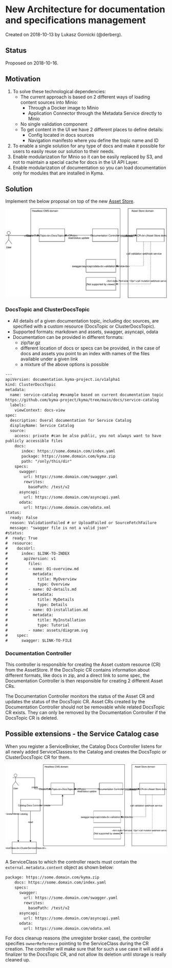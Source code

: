 # New Architecture for documentation and specifications management

Created on 2018-10-13 by Lukasz Gornicki (@derberg).

## Status

Proposed on 2018-10-16.

## Motivation

1. To solve these technological dependencies:
   - The current approach is based on 2 different ways of loading content sources into Minio:
     - Through a Docker image to Minio
     - Application Connector through the Metadata Service directly to Minio
   - No single validation component
   - To get content in the UI we have 2 different places to define details:
     - Config located in docs sources
     - Navigation manifesto where you define the topic name and ID
2. To enable a single solution for any type of docs and make it possible for users to easily reuse our solution to their needs.
3. Enable modularization for Minio so it can be easily replaced by S3, and not to maintain a special cache for docs in the UI API Layer.
4. Enable modularization of documentation so you can load documentation only for modules that are installed in Kyma.

## Solution

Implement the below proposal on top of the new [Asset Store](https://github.com/kyma-project/community/blob/main/sigs-and-wgs/archive/sig-core/proposals/asset-store-proposal.md).

![](assets/main-arch.svg)

### DocsTopic and ClusterDocsTopic
- All details of a given documentation topic, including doc sources, are specified with a custom resource (DocsTopic or ClusterDocsTopic).
- Supported formats: markdown and assets, swagger, asyncapi, odata
- Documentation can be provided in different formats:
  - zip/tar.gz
  - different location of docs or specs can be provided, in the case of docs and assets you point to an index with names of the files available under a given link
  - a mixture of the above options is possible

```
---
apiVersion: documentation.kyma-project.io/v1alpha1
kind: ClusterDocsTopic
metadata:
  name: service-catalog #example based on current documentation topic https://github.com/kyma-project/kyma/tree/main/docs/service-catalog
  labels:
    viewContext: docs-view
spec:
  description: Overal documentation for Service Catalog
  displayName: Service Catalog
  source:
    access: private #can be also public, you not always want to have publicly accessible files
    docs:
       index: https://some.domain.com/index.yaml
       package: https://some.domain.com/kyma.zip
       path: "/only/this/dir"
    specs:
      swagger:
        url: https://some.domain.com/swagger.yaml
        rewrites:
          basePath: /test/v2
      asyncapi:
        url: https://some.domain.com/asyncapi.yaml
      odata:
        url: https://some.domain.com/odata.xml
status:
  ready: False
  reason: ValidationFailed # or UploadFailed or SourceFetchFailure
  message: "swagger file is not a valid json"
#status:
#  ready: True
#  resource:
#    docsUrl:
#      index: $LINK-TO-INDEX
#       apiVersion: v1
#         files:
#         - name: 01-overview.md
#           metadata:
#             title: MyOverview
#             type: Overview
#         - name: 02-details.md
#           metadata:
#             title: MyDetails
#             type: Details
#         - name: 03-installation.md
#           metadata:
#             title: MyInstallation
#             type: Tutorial
#         - name: assets/diagram.svg
#    spec:
#      swagger: $LINK-TO-FILE
```

### Documentation Controller

This controller is responsible for creating the Asset custom resource (CR) from the AssetStore. If the DocsTopic CR contains information about different formats, like docs in zip, and a direct link to some spec, the Documentation Controller is then responsible for creating 2 different Asset CRs.

The Documentation Controller monitors the status of the Asset CR and updates the status of the DocsTopic CR.
Asset CRs created by the Documentation Controller should not be removable while related DocsTopic CR exists. They can only be removed by the Documentation Controller if the DocsTopic CR is deleted.

## Possible extensions - the Service Catalog case

When you register a ServiceBroker, the Catalog Docs Controller listens for all newly added ServiceClasses to the Catalog and creates the DocsTopic or ClusterDocsTopic CR for them.

![](assets/main-arch-catalog.svg)

A ServiceClass to which the controller reacts must contain the `external.metadata.content` object as shown below:

```
package: https://some.domain.com/kyma.zip
    docs: https://some.domain.com/index.yaml
    specs:
      swagger:
        url: https://some.domain.com/swagger.yaml
        rewrites:
          basePath: /test/v2
      asyncapi:
        url: https://some.domain.com/asyncapi.yaml
      odata:
        url: https://some.domain.com/odata.xml
```

For docs cleanup reasons (the unregister broker case), the controller specifies `ownerReference` pointing to the ServiceClass during the CR creation. The controller will make sure that for such a use case it will add a finalizer to the DocsTopic CR, and not allow its deletion until storage is really cleaned up.
